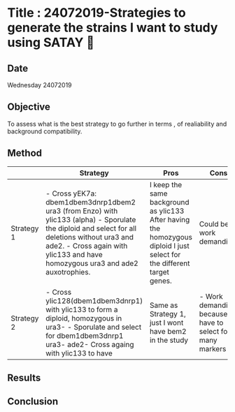 # Title : 24072019-Strategies to generate the strains I want to study using SATAY 🧐

## Date
Wednesday 24072019

## Objective
To assess what is the best strategy to go further in terms , of realiability and background compatibility.

## Method

|   | Strategy  | Pros  | Cons  |
|---|---|---|---|
| Strategy 1  | - Cross yEK7a: dbem1dbem3dnrp1dbem2 ura3   (from Enzo) with ylic133 (alpha)   - Sporulate the diploid and select   for all deletions  without ura3 and ade2.   - Cross again with ylic133 and have   homozygous ura3 and ade2 auxotrophies.  | I keep the same background as ylic133   After having the homozygous diploid   I just select for the different   target genes.   |  Could be work demanding |
| Strategy 2   | - Cross ylic128(dbem1dbem3dnrp1) with ylic133   to form a diploid, homozygous in ura3-   - Sporulate and select for   dbem1dbem3dnrp1 ura3- ade2-   Cross againg with ylic133 to have  | Same as Strategy 1, just I wont have   bem2 in the study | - Work demanding,   because I have to select   for many markers

## Results


## Conclusion
